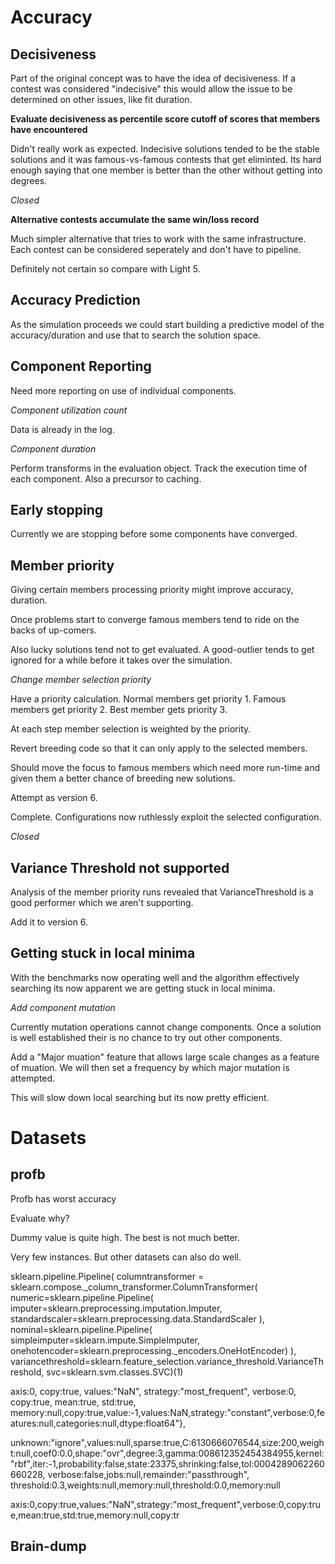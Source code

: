 # Accuracy

## Decisiveness

Part of the original concept was to have the idea of decisiveness. If a contest was considered "indecisive" this would allow the issue
to be determined on other issues, like fit duration.

**Evaluate decisiveness as percentile score cutoff of scores that members have encountered**

Didn't really work as expected. Indecisive solutions tended to be the stable solutions and it was famous-vs-famous contests that get eliminted.
Its hard enough saying that one member is better than the other without getting into degrees.

*Closed*

**Alternative contests accumulate the same win/loss record**

Much simpler alternative that tries to work with the same infrastructure. Each contest can be considered seperately and don't have to pipeline.

Definitely not certain so compare with Light 5.

## Accuracy Prediction

As the simulation proceeds we could start building a predictive model of the accuracy/duration and use that
to search the solution space.

## Component Reporting

Need more reporting on use of individual components.

*Component utilization count*

Data is already in the log.

*Component duration*

Perform transforms in the evaluation object. Track the execution time of each component. Also a precursor to caching.

## Early stopping

Currently we are stopping before some components have converged.

## Member priority

Giving certain members processing priority might improve accuracy, duration.

Once problems start to converge famous members tend to ride on the backs of up-comers.

Also lucky solutions tend not to get evaluated. A good-outlier tends to get ignored for a while before it takes over the simulation.

*Change member selection priority*

Have a priority calculation. Normal members get priority 1. Famous members get priority 2. Best member gets priority 3.

At each step member selection is weighted by the priority.

Revert breeding code so that it can only apply to the selected members.

Should move the focus to famous members which need more run-time and given them a better chance of breeding new solutions.

Attempt as version 6.

Complete. Configurations now ruthlessly exploit the selected configuration.

*Closed*

## Variance Threshold not supported

Analysis of the member priority runs revealed that VarianceThreshold is a good performer which we aren't supporting.

Add it to version 6.

## Getting stuck in local minima

With the benchmarks now operating well and the algorithm effectively searching its now apparent we are getting stuck in local minima.

*Add component mutation*

Currently mutation operations cannot change components. Once a solution is well established
their is no chance to try out other components.

Add a "Major muation" feature that allows large scale changes as a feature of muation. We will then
set a frequency by which major mutation is attempted.

This will slow down local searching but its now pretty efficient.

# Datasets

## profb

Profb has worst accuracy

Evaluate why?

Dummy value is quite high. The best is not much better.

Very few instances. But other datasets can also do well.

sklearn.pipeline.Pipeline(
    columntransformer = sklearn.compose._column_transformer.ColumnTransformer(
        numeric=sklearn.pipeline.Pipeline(
            imputer=sklearn.preprocessing.imputation.Imputer,
            standardscaler=sklearn.preprocessing.data.StandardScaler
        ),
        nominal=sklearn.pipeline.Pipeline(
            simpleimputer=sklearn.impute.SimpleImputer,
            onehotencoder=sklearn.preprocessing._encoders.OneHotEncoder)
        ),
        variancethreshold=sklearn.feature_selection.variance_threshold.VarianceThreshold,
            svc=sklearn.svm.classes.SVC)(1)

axis:0,
copy:true,
values:"NaN",
strategy:"most_frequent",
verbose:0,
copy:true,
mean:true,
std:true,
memory:null,copy:true,value:-1,values:NaN,strategy:"constant",verbose:0,features:null,categories:null,dtype:float64"},

unknown:"ignore",values:null,sparse:true,C:6130666076544,size:200,weight:null,coef0:0.0,shape:"ovr",degree:3,gamma:008612352454384955,kernel:"rbf",iter:-1,probability:false,state:23375,shrinking:false,tol:0004289062260660228,
verbose:false,jobs:null,remainder:"passthrough",
threshold:0.3,weights:null,memory:null,threshold:0.0,memory:null

axis:0,copy:true,values:"NaN",strategy:"most_frequent",verbose:0,copy:true,mean:true,std:true,memory:null,copy:tr






## Brain-dump

